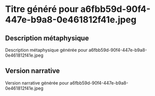 # Titre généré pour a6fbb59d-90f4-447e-b9a8-0e461812f41e.jpeg

## Description métaphysique
Description métaphysique générée pour a6fbb59d-90f4-447e-b9a8-0e461812f41e.jpeg

## Version narrative
Version narrative générée pour a6fbb59d-90f4-447e-b9a8-0e461812f41e.jpeg
